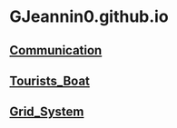 # GJeannin0.github.io

## [Communication](https://GJeannin0.github.io/Communication)

## [Tourists_Boat](https://GJeannin0.github.io/Tourists_Boat)

## [Grid_System](https://GJeannin0.github.io/Grid_System)


